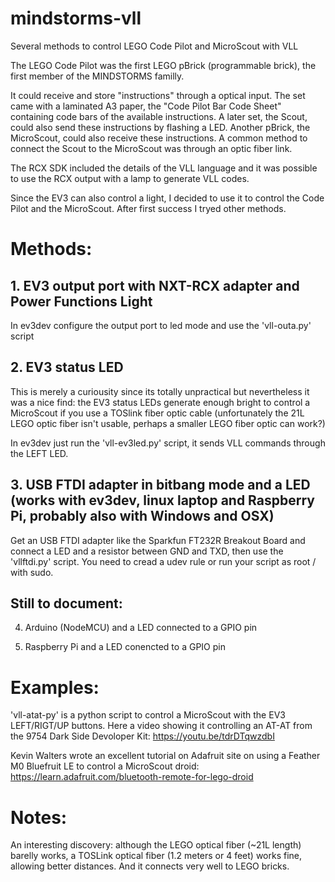 # mindstorms-vll
Several methods to control LEGO Code Pilot and MicroScout with VLL


The LEGO Code Pilot was the first LEGO pBrick (programmable brick), the first member of the MINDSTORMS familly.

It could receive and store "instructions" through a optical input. The set came with a laminated A3 paper, the "Code Pilot Bar Code Sheet" containing code bars of the available instructions. A later set, the Scout, could also send these instructions by flashing a LED. Another pBrick, the MicroScout, could also receive these instructions. A common method to connect the Scout to the MicroScout was through an optic fiber link.

The RCX SDK included the details of the VLL language and it was possible to use the RCX output with a lamp to generate VLL codes.

Since the EV3 can also control a light, I decided to use it to control the Code Pilot and the MicroScout. After first success I tryed other methods.

# Methods:

## 1. EV3 output port with NXT-RCX adapter and Power Functions Light

In ev3dev configure the output port to led mode and use the 'vll-outa.py' script


## 2. EV3 status LED

This is merely a curiousity since its totally unpractical but nevertheless it was a nice find: the EV3 status LEDs generate enough bright to control a MicroScout if you use a TOSlink fiber optic cable (unfortunately the 21L LEGO optic fiber isn't usable, perhaps a smaller LEGO fiber optic can work?)

In ev3dev just run the 'vll-ev3led.py' script, it sends VLL commands through the LEFT LED.


## 3. USB FTDI adapter in bitbang mode and a LED (works with ev3dev, linux laptop and Raspberry Pi, probably also with Windows and OSX)

Get an USB FTDI adapter like the Sparkfun FT232R Breakout Board and connect a LED and a resistor between GND and TXD, then use the 'vllftdi.py' script. You need to cread a udev rule or run your script as root / with sudo.



## Still to document:

4. Arduino (NodeMCU) and a LED connected to a GPIO pin

5. Raspberry Pi and a LED conencted to a GPIO pin


# Examples:
'vll-atat-py' is a python script to control a MicroScout with the EV3 LEFT/RIGT/UP buttons. Here a video showing it controlling an AT-AT from the 9754 Dark Side Devoloper Kit: https://youtu.be/tdrDTqwzdbI

Kevin Walters wrote an excellent tutorial on Adafruit site on using a Feather M0 Bluefruit LE to control a MicroScout droid:
https://learn.adafruit.com/bluetooth-remote-for-lego-droid

# Notes:
An interesting discovery: although the LEGO optical fiber (~21L length) barelly works, a TOSLink optical fiber (1.2 meters or 4 feet) works fine, allowing better distances. And it connects very well to LEGO bricks.
